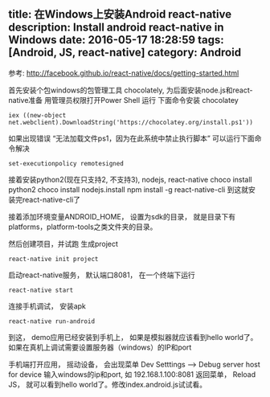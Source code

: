 title: 在Windows上安装Android react-native
description: Install android react-native in Windows
date: 2016-05-17 18:28:59
tags: [Android, JS, react-native]
category: Android
---


参考:
http://facebook.github.io/react-native/docs/getting-started.html

首先安装个包windows的包管理工具 chocolately, 为后面安装node.js和react-native准备
用管理员权限打开Power Shell
运行 下面命令安装 chocolatey
```
iex ((new-object net.webclient).DownloadString('https://chocolatey.org/install.ps1')) 
```

如果出现错误
“无法加载文件ps1，因为在此系统中禁止执行脚本”
可以运行下面命令解决
```
set-executionpolicy remotesigned
```

接着安装python2(现在只支持2, 不支持3), nodejs, react-native
choco install python2
choco install nodejs.install
npm install -g react-native-cli
到这就安装完react-native-cli了

接着添加环境变量ANDROID_HOME， 设置为sdk的目录， 就是目录下有platforms，platform-tools之类文件夹的目录。

然后创建项目，并试跑
生成project
```
react-native init project
```

启动react-native服务， 默认端口8081， 在一个终端下运行
```
react-native start
```
连接手机调试， 安装apk
```
react-native run-android
```
到这， demo应用已经安装到手机上， 如果是模拟器就应该看到hello world了。
如果在真机上调试需要设置服务器（windows）的IP和port

手机端打开应用， 摇动设备， 会出现菜单
Dev Setttings  --> Debug server host for device
输入windows的ip和port, 如 192.168.1.100:8081
返回菜单， Reload JS， 就可以看到hello world了。修改index.android.js试试看。

